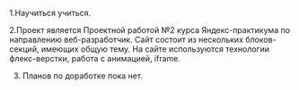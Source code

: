 1.Научиться учиться.

2.Проект является Проектной работой №2 курса Яндекс-практикума по направлению веб-разработчик.
Сайт состоит из нескольких блоков-секций, имеющих общую тему.
На сайте используются технологии флекс-верстки, работа с анимацией, iframe.

3. Планов по доработке пока нет.
